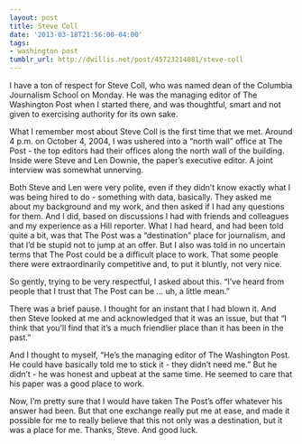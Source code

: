 ```yaml
---
layout: post
title: Steve Coll
date: '2013-03-18T21:56:00-04:00'
tags:
- washington post
tumblr_url: http://dwillis.net/post/45723214081/steve-coll
---
```

I have a ton of respect for Steve Coll, who was named dean of the Columbia Journalism School on Monday. He was the managing editor of The Washington Post when I started there, and was thoughtful, smart and not given to exercising authority for its own sake.

What I remember most about Steve Coll is the first time that we met. Around 4 p.m. on October 4, 2004, I was ushered into a “north wall” office at The Post - the top editors had their offices along the north wall of the building. Inside were Steve and Len Downie, the paper’s executive editor. A joint interview was somewhat unnerving.

Both Steve and Len were very polite, even if they didn’t know exactly what I was being hired to do - something with data, basically. They asked me about my background and my work, and then asked if I had any questions for them. And I did, based on discussions I had with friends and colleagues and my experience as a Hill reporter. What I had heard, and had been told quite a bit, was that The Post was a “destination” place for journalism, and that I’d be stupid not to jump at an offer. But I also was told in no uncertain terms that The Post could be a difficult place to work. That some people there were extraordinarily competitive and, to put it bluntly, not very nice.

So gently, trying to be very respectful, I asked about this. “I’ve heard from people that I trust that The Post can be … uh, a little mean.”

There was a brief pause. I thought for an instant that I had blown it. And then Steve looked at me and acknowledged that it was an issue, but that “I think that you’ll find that it’s a much friendlier place than it has been in the past.”

And I thought to myself, “He’s the managing editor of The Washington Post. He could have basically told me to stick it - they didn’t need me.” But he didn’t - he was honest and upbeat at the same time. He seemed to care that his paper was a good place to work.

Now, I’m pretty sure that I would have taken The Post’s offer whatever his answer had been. But that one exchange really put me at ease, and made it possible for me to really believe that this not only was a destination, but it was a place for me. Thanks, Steve. And good luck.

